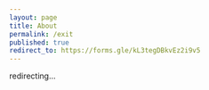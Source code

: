 ```yaml
---
layout: page
title: About
permalink: /exit
published: true
redirect_to: https://forms.gle/kL3tegDBkvEz2i9v5
---
```


redirecting...
